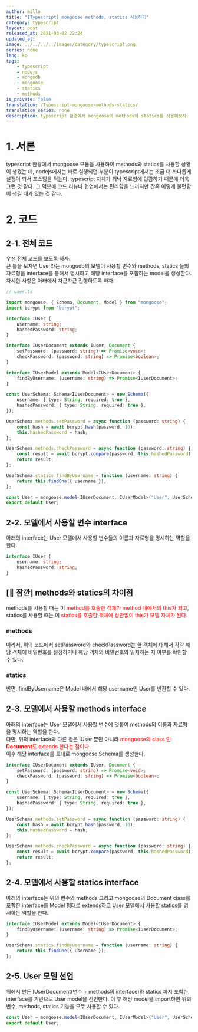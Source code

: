 ```yaml
---
author: millo
title: "[Typescript] mongoose methods, statics 사용하기"
category: typescript
layout: post
released_at: 2021-03-02 22:24
updated_at:
image: ../../../../images/category/typescript.png
series: none
lang: ko
tags:
    - typescript
    - nodejs
    - mongodb
    - mongoose
    - statics
    - methods
is_private: false
translation: /Typescript-mongoose-methods-statics/
translation_series: none
description: typescript 환경에서 mongoose의 methods와 statics를 사용해보자.
---
```


# 1. 서론

typescript 환경에서 mongoose 모듈을 사용하여 methods와 statics를 사용할 상황이 생겼는 데, nodejs에서는 바로 실행되던 부분이 typescript에서는 조금 더 까다롭게 설정이 되서 포스팅을 적는다. typescript 자체가 워낙 자료형에 민감하기 때문에 더욱 그런 것 같다. 그 덕분에 코드 리뷰나 협업에서는 편리함을 느끼지만 간혹 이렇게 불편함이 생길 때가 있는 것 같다.

# 2. 코드

## 2-1. 전체 코드

우선 전체 코드를 보도록 하자. <br />
큰 틀을 보자면 User라는 mongodb의 모델이 사용할 변수와 methods, statics 들의 자료형을 interface를 통해서 명시하고 해당 interface를 포함하는 model을 생성한다. 자세한 사항은 아래에서 차근차근 진행하도록 하자.

```ts
// user.ts

import mongoose, { Schema, Document, Model } from "mongoose";
import bcrypt from "bcrypt";

interface IUser {
    username: string;
    hashedPassword: string;
}

interface IUserDocument extends IUser, Document {
    setPassword: (password: string) => Promise<void>;
    checkPassword: (password: string) => Promise<boolean>;
}

interface IUserModel extends Model<IUserDocument> {
    findByUsername: (username: string) => Promise<IUserDocument>;
}

const UserSchema: Schema<IUserDocument> = new Schema({
    username: { type: String, required: true },
    hashedPassword: { type: String, required: true },
});

UserSchema.methods.setPassword = async function (password: string) {
    const hash = await bcrypt.hash(password, 10);
    this.hashedPassword = hash;
};

UserSchema.methods.checkPassword = async function (password: string) {
    const result = await bcrypt.compare(password, this.hashedPassword);
    return result;
};

UserSchema.statics.findByUsername = function (username: string) {
    return this.findOne({ username });
};

const User = mongoose.model<IUserDocument, IUserModel>("User", UserSchema);
export default User;
```

## 2-2. 모델에서 사용할 변수 interface

아래의 interface는 User 모델에서 사용할 변수들의 이름과 자료형을 명시하는 역할을 한다.

```ts
interface IUser {
    username: string;
    hashedPassword: string;
}
```

## [👋 잠깐] methods와 statics의 차이점

methods를 사용할 때는 이 <span style="color:red">method를 호출한 객체가 method 내에서의 this가 되고</span>,<br /> statics를 사용할 때는 이 <span style="color:red">statics를 호출한 객체에 상관없이 this가 모델 자체가 된다.</span>

### methods

따라서, 위의 코드에서 setPassword와 checkPassword는 한 객체에 대해서 각각 해당 객체에 비밀번호를 설정하거나 해당 객체의 비밀번호와 일치하는 지 여부를 확인할 수 있다.

### statics

반면, findByUsername은 Model 내에서 해당 username인 User를 반환할 수 있다.

## 2-3. 모델에서 사용할 methods interface

아래의 interface는 User 모델에서 사용할 변수에 덧붙여 methods의 이름과 자료형을 명시하는 역할을 한다. <br />
다만, 위의 interface와 다른 점은 IUser 뿐만 아니라 <span style="color:red">mongoose의 class 인 **Document**도 extends 한다는 점이다.</span> <br />
이후 해당 interface를 토대로 mongoose Schema를 생성한다.

```ts
interface IUserDocument extends IUser, Document {
    setPassword: (password: string) => Promise<void>;
    checkPassword: (password: string) => Promise<boolean>;
}

const UserSchema: Schema<IUserDocument> = new Schema({
    username: { type: String, required: true },
    hashedPassword: { type: String, required: true },
});

UserSchema.methods.setPassword = async function (password: string) {
    const hash = await bcrypt.hash(password, 10);
    this.hashedPassword = hash;
};

UserSchema.methods.checkPassword = async function (password: string) {
    const result = await bcrypt.compare(password, this.hashedPassword);
    return result;
};
```

## 2-4. 모델에서 사용할 statics interface

아래의 interface는 위의 변수와 methods 그리고 mongoose의 Document class를 포함한 interface를 Model 형태로 extends하고 User 모델에서 사용할 statics를 명시하는 역할을 한다.

```ts
interface IUserModel extends Model<IUserDocument> {
    findByUsername: (username: string) => Promise<IUserDocument>;
}

UserSchema.statics.findByUsername = function (username: string) {
    return this.findOne({ username });
};
```

## 2-5. User 모델 선언

위에서 만든 IUserDocument(변수 + methods의 interface)와 statics 까지 포함한 interface를 기반으로 User model을 선언한다. 이 후 해당 model을 import하면 위의 변수, methods, statics 기능을 모두 사용할 수 있다.

```ts
const User = mongoose.model<IUserDocument, IUserModel>("User", UserSchema);
export default User;
```
